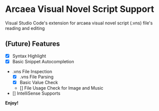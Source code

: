# Arcaea Visual Novel Script Support

Visual Studio Code's extension for arcaea visual novel script (.vns) file's reading and editing

## (Future) Features

- [x] Syntax Highlight
- [x] Basic Snippet Autocompletion
- .vns File Inspection
  - [x] .vns File Parsing
  - [x] Basic Value Check
  - [] File Usage Check for Image and Music
- [] IntelliSense Supports

**Enjoy!**
